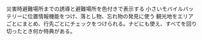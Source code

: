 災害時避難場所までの誘導と避難場所を色付きで表示する
小さいモバイルバッテリーに位置情報機能をつけ、落とし物、忘れ物の発見に使う
観光地をエリアごとにまとめ、行先ごとにチェックをつけられる。ナビにも使え、すべてを回り切ったとき何か特典がある。

